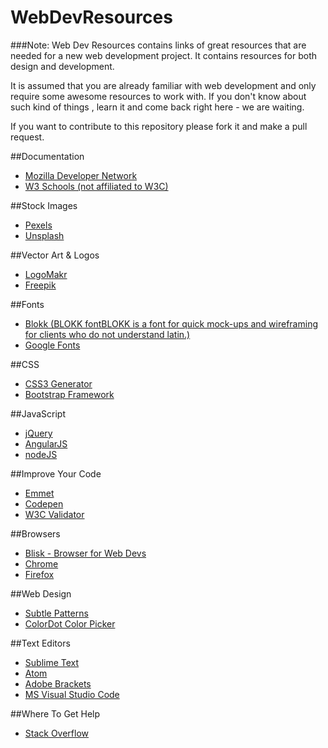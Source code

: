 # WebDevResources
###Note:
Web Dev Resources contains links of great resources that are needed for a new web development project. It contains resources for both design and development.

It is assumed that you are already familiar with web development and only require some awesome resources to work with. If you don't know about such kind of things , learn it and come back right here - we are waiting.

If you want to contribute  to this repository please fork it and make a pull request.

##Documentation
* [Mozilla Developer Network](https://developer.mozilla.org/en-US/)
* [W3 Schools (not affiliated to W3C)](http://www.w3schools.com/)

##Stock Images
* [Pexels](https://www.pexels.com/)
* [Unsplash](https://unsplash.com/)

##Vector Art & Logos
* [LogoMakr](https://www.logomakr.com/)
* [Freepik](http://www.freepik.com/)

##Fonts
* [Blokk (BLOKK fontBLOKK is a font for quick mock-ups and wireframing for clients who do not understand latin.)](http://blokkfont.com/)
* [Google Fonts](https://fonts.google.com/)


##CSS 
* [CSS3 Generator](http://css3generator.com/)
* [Bootstrap Framework](http://getbootstrap.com/)

##JavaScript
* [jQuery](https://jquery.com/)
* [AngularJS](https://angularjs.org/)
* [nodeJS](https://nodejs.org/en/)

##Improve Your Code
* [Emmet](http://emmet.io/)
* [Codepen](https://codepen.io/)
* [W3C Validator](https://validator.w3.org/)

##Browsers
* [Blisk - Browser for Web Devs](https://blisk.io/)
* [Chrome](https://www.google.com/chrome/)
* [Firefox](https://www.mozilla.org/en-US/firefox/new/)
 
##Web Design
* [Subtle Patterns](http://subtlepatterns.com/)
* [ColorDot Color Picker](https://color.hailpixel.com/)

##Text Editors
* [Sublime Text](https://www.sublimetext.com/)
* [Atom](https://atom.io/)
* [Adobe Brackets](http://brackets.io/)
* [MS Visual Studio Code](https://code.visualstudio.com/)

##Where To Get Help
* [Stack Overflow](http://stackoverflow.com/)
